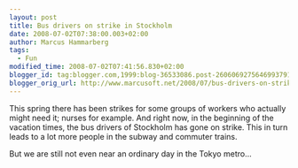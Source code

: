 ```yaml
---
layout: post
title: Bus drivers on strike in Stockholm
date: 2008-07-02T07:38:00.003+02:00
author: Marcus Hammarberg
tags:
  - Fun
modified_time: 2008-07-02T07:41:56.830+02:00
blogger_id: tag:blogger.com,1999:blog-36533086.post-2606069275646993791
blogger_orig_url: http://www.marcusoft.net/2008/07/bus-drivers-on-strike-in-stockholm.html
---
```


This spring there has been strikes for some groups of workers who
actually might need it; nurses for example. And right now, in the
beginning of the vacation times, the bus drivers of Stockholm has gone
on strike. This in turn leads to a lot more people in the subway and
commuter trains.

But we are still not even near an ordinary day in the Tokyo metro...


